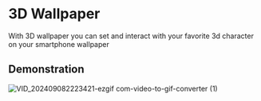 # 3D Wallpaper

With 3D wallpaper you can set and interact with your favorite 3d character on your smartphone wallpaper

## Demonstration


![VID_202409082223421-ezgif com-video-to-gif-converter (1)](https://github.com/user-attachments/assets/b4262fde-b41e-4704-84be-b335b9ec5049)
